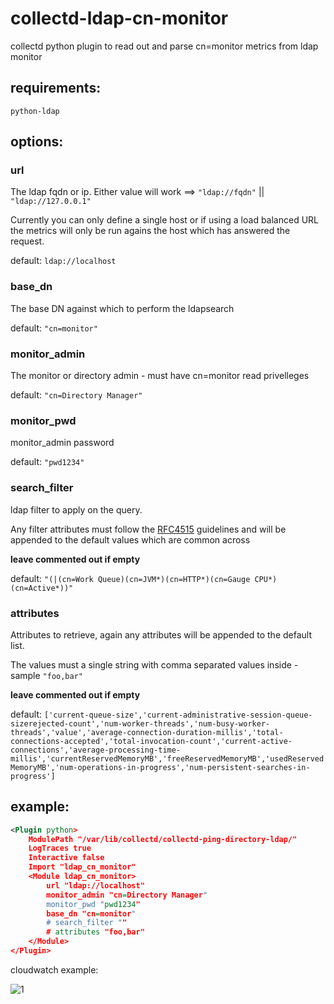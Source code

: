 # collectd-ldap-cn-monitor

collectd python plugin to read out and parse cn=monitor metrics from ldap monitor

requirements:
---
`python-ldap`

options:
---
### url

The ldap fqdn or ip.
Either value will work ==> `"ldap://fqdn"` || `"ldap://127.0.0.1"`

Currently you can only define a single host or if using a load balanced URL the metrics will only be run agains the host which has answered the request.

default: `ldap://localhost`

### base_dn

The base DN against which to perform the ldapsearch

default: `"cn=monitor"`

### monitor_admin

The monitor or directory admin - must have cn=monitor read privelleges

default: `"cn=Directory Manager"`

### monitor_pwd

monitor_admin password 

default:  `"pwd1234"`

### search_filter

ldap filter to apply on the query.

Any filter attributes must follow the [RFC4515](https://tools.ietf.org/html/rfc4515.html) guidelines and will be appended to the default values which are common across 

**leave commented out if empty**

default: `"(|(cn=Work Queue)(cn=JVM*)(cn=HTTP*)(cn=Gauge CPU*)(cn=Active*))"`


### attributes

Attributes to retrieve, again any attributes will be appended to the default list.

The values must a single string with comma separated values inside - sample `"foo,bar"`

**leave commented out if empty**

default: `['current-queue-size','current-administrative-session-queue-sizerejected-count','num-worker-threads','num-busy-worker-threads','value','average-connection-duration-millis','total-connections-accepted','total-invocation-count','current-active-connections','average-processing-time-millis','currentReservedMemoryMB','freeReservedMemoryMB','usedReservedMemoryMB','num-operations-in-progress','num-persistent-searches-in-progress']`


example:
---

```xml
<Plugin python>
	ModulePath "/var/lib/collectd/collectd-ping-directory-ldap/"
	LogTraces true
	Interactive false
	Import "ldap_cn_monitor"
	<Module ldap_cn_monitor>
		url "ldap://localhost"
		monitor_admin "cn=Directory Manager"
		monitor_pwd "pwd1234"
		base_dn "cn=monitor"
		# search_filter ""
		# attributes "foo,bar"
	</Module>
</Plugin>
```


cloudwatch example:

[1]: https://i.ibb.co/wS38S9X/Screenshot-2019-03-11-at-17-26-57.png
![1]
